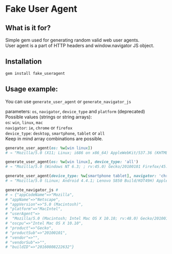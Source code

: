 # Fake User Agent

## What is it for?
Simple gem used for generating random valid web user agents.  
User agent is a part of HTTP headers and window.navigator JS object.  

## Installation
`gem install fake_useragent`

## Usage example:
You can use `generate_user_agent` or `generate_navigator_js`

parameters: `os`, `navigator`, `device_type` and `platform` (deprecated)  
Possible values (strings or string arrays):  
`os`: `win`, `linux`, `mac`  
`navigator`: `ie`, `chrome` or `firefox`  
`device_type`: `desktop`, `smartphone`, `tablet` or `all`  
Keep in mind array combinations are possible.
```ruby
generate_user_agent(os: %w[win linux])
# → "Mozilla/5.0 (X11; Linux; i686 on x86_64) AppleWebKit/537.36 (KHTML, like Gecko) ..."

generate_user_agent(os: %w[win linux], device_type: 'all')
# → "Mozilla/5.0 (Windows NT 6.3; ; rv:45.0) Gecko/20100101 Firefox/45.0"

generate_user_agent(device_type: %w[smartphone tablet], navigator: 'chrome')
# → "Mozilla/5.0 (Linux; Android 4.4.1; Lenovo S850 Build/KOT49H) AppleWebKit/537.36 ..."

generate_navigator_js # 
# → {"appCodeName"=>"Mozilla",
# "appName"=>"Netscape",
# "appVersion"=>"5.0 (Macintosh)",
# "platform"=>"MacIntel",
# "userAgent"=>
#  "Mozilla/5.0 (Macintosh; Intel Mac OS X 10.10; rv:48.0) Gecko/20100101 Firefox/48.0",
# "oscpu"=>"Intel Mac OS X 10.10",
# "product"=>"Gecko",
# "productSub"=>"20100101",
# "vendor"=>"",
# "vendorSub"=>"",
# "buildID"=>"20160808222632"}
```

